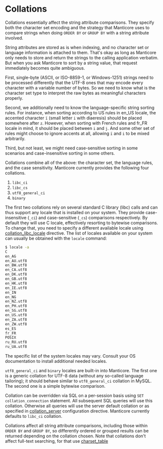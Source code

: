 # Collations

Collations essentially affect the string attribute comparisons. They specify both the character set encoding and the strategy that Manticore uses to compare strings when doing `ORDER BY` or `GROUP BY` with a string attribute involved.

String attributes are stored as is when indexing, and no character set or language information is attached to them. That's okay as long as Manticore only needs to store and return the strings to the calling application verbatim. But when you ask Manticore to sort by a string value, that request immediately becomes quite ambiguous.

First, single-byte (ASCII, or ISO-8859-1, or Windows-1251) strings need to be processed differently that the UTF-8 ones that may encode every character with a variable number of bytes. So we need to know what is the character set type to interpret the raw bytes as meaningful characters properly.

Second, we additionally need to know the language-specific string sorting rules. For instance, when sorting according to US rules in en_US locale, the accented character `ï` (small letter `i` with diaeresis) should be placed somewhere after `z`. However, when sorting with French rules and fr_FR locale in mind, it should be placed between `i` and `j`. And some other set of rules might choose to ignore accents at all, allowing `ï` and `i` to be mixed arbitrarily.

Third, but not least, we might need case-sensitive sorting in some scenarios and case-insensitive sorting in some others.

Collations combine all of the above: the character set, the language rules, and the case sensitivity. Manticore currently provides the following four collations.

1.  `libc_ci`
2.  `libc_cs`
3.  `utf8_general_ci`
4.  `binary`

The first two collations rely on several standard C library (libc) calls and can thus support any locale that is installed on your system. They provide case-insensitive (`_ci`) and case-sensitive (`_cs`) comparisons respectively. By default they will use C locale, effectively resorting to bytewise comparisons. To change that, you need to specify a different available locale using [collation_libc_locale](../Server_settings/Searchd.md#collation_libc_locale) directive. The list of locales available on your system can usually be obtained with the `locale` command:

```bash
$ locale -a
C
en_AG
en_AU.utf8
en_BW.utf8
en_CA.utf8
en_DK.utf8
en_GB.utf8
en_HK.utf8
en_IE.utf8
en_IN
en_NG
en_NZ.utf8
en_PH.utf8
en_SG.utf8
en_US.utf8
en_ZA.utf8
en_ZW.utf8
es_ES
fr_FR
POSIX
ru_RU.utf8
ru_UA.utf8
```

The specific list of the system locales may vary. Consult your OS documentation to install additional needed locales.

`utf8_general_ci` and `binary` locales are built-in into Manticore. The first one is a generic collation for UTF-8 data (without any so-called language tailoring); it should behave similar to `utf8_general_ci` collation in MySQL. The second one is a simple bytewise comparison.

Collation can be overridden via SQL on a per-session basis using `SET collation_connection` statement. All subsequent SQL queries will use this collation. Otherwise all queries will use the server default collation or as specified in [collation_server](../Server_settings/Searchd.md#collation_server) configuration directive. Manticore currently defaults to `libc_ci` collation.

Collations affect all string attribute comparisons, including those within `ORDER BY` and `GROUP BY`, so differently ordered or grouped results can be returned depending on the collation chosen. Note that collations don't affect full-text searching, for that use [charset_table](../Creating_an_index/NLP_and_tokenization/Low-level_tokenization.md#charset_table)
